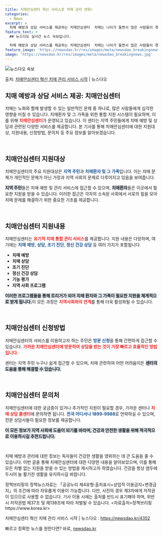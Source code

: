 ```yaml
---
title: 치매안심센터 혁신 서비스로 치매 관리 변화!
categories:
  - News
excerpt: >
  치매 예방과 상담 서비스를 제공하는 치매안심센터  치매는 나이가 들면서 많은 사람들이 겪을 수 있는 문제 중…
feature_text: >
  ## 뉴스다오 실시간 뉴스 속보입니다.

  치매 예방과 상담 서비스를 제공하는 치매안심센터  치매는 나이가 들면서 많은 사람들이 겪을 수 있는 문제 중…
feature_image: 'https://newsdao.kr/res/images/meta/newsdao_breakingnews.jpg'
image: 'https://newsdao.kr/res/images/meta/newsdao_breakingnews.jpg'
---
```


![뉴스다오 속보](https://newsdao.kr/res/images/meta/newsdao_breakingnews.jpg)

<p>출처: <a href="https://newsdao.kr/4352" rel="dofollow">치매안심센터 혁신 치매 관리 서비스 시작</a> | 뉴스다오</p>

<h2 data-ke-size="size26">치매 예방과 상담 서비스 제공: 치매안심센터</h2>

<p data-ke-size="size16">치매는 노화와 함께 발생할 수 있는 일반적인 문제 중 하나로, 많은 사람들에게 심각한 영향을 미칠 수 있습니다. 치매환자 및 그 가족을 위한 통합 지원 시스템이 필요하며, 이를 위해 <b><span style="color: #ee2323;">치매안심센터</span></b>가 운영되고 있습니다. 이 센터는 지역 주민들에게 치매 예방 및 상담과 관련된 다양한 서비스를 제공합니다. 본 기사를 통해 치매안심센터에 대한 지원대상, 지원내용, 신청방법, 문의처 등 주요 정보를 알아보겠습니다.</p>

<p data-ke-size="size16">&nbsp;</p>

<h2 data-ke-size="size26">치매안심센터 지원대상</h2>

<p data-ke-size="size16">치매안심센터의 주요 지원대상은 <b><span style="color: #1a5490;">지역 주민</span></b>과 <b><span style="color: #1a5490;">치매환자 및 그 가족</span></b>입니다. 이는 치매 문제가 개인적인 문제가 아닌 가정과 지역 사회의 문제로 다루어지고 있음을 보여줍니다.</p>
<p data-ke-size="size16"><b><span style="background-color: #21538527;">지역 주민</span></b>들은 치매 예방 및 관리 서비스에 접근할 수 있으며, <b><span style="background-color: #21538527;">치매환자</span></b>들은 이곳에서 필요한 지원을 받을 수 있습니다. 이러한 접근은 각자의 소속된 사회에서 서로의 힘을 모아 치매 문제를 해결하기 위한 중요한 기초를 제공합니다.</p>

<p data-ke-size="size16">&nbsp;</p>

<h2 data-ke-size="size26">치매안심센터 지원내용</h2>

<p data-ke-size="size16">치매안심센터는 <b><span style="color: #ee2323;">유기적 치매 통합 관리 서비스</span></b>를 제공합니다. 지원 내용은 다양하며, 여기에는 <b><span style="color: #1a5490;">치매 예방</span></b>, <b><span style="color: #1a5490;">상담</span></b>, <b><span style="color: #1a5490;">조기 진단</span></b>, <b><span style="color: #1a5490;">정신 건강 상담</span></b> 등 여러 가지가 포함됩니다.</p>
<ul>
    <li><b>치매 예방</b></li>
    <li><b>치매 상담</b></li>
    <li><b>조기 진단</b></li>
    <li><b>정신 건강 상담</b></li>
    <li><b>기능 평가</b></li>
    <li><b>지역 사회 프로그램</b></li>
</ul>

<p data-ke-size="size16"><b><span style="background-color: #21538527;">이러한 프로그램들을 통해 트리거가 되어 치매 환자와 그 가족이 필요한 지원을 체계적으로 받게 됩니다.</span></b>이 모든 과정은 <b><span style="color: #ee2323;">지역사회와의 연계</span></b>를 통해 더욱 활성화될 수 있습니다.</p>

<p data-ke-size="size16">&nbsp;</p>

<h2 data-ke-size="size26">치매안심센터 신청방법</h2>

<p data-ke-size="size16">치매안심센터의 서비스를 이용하고자 하는 주민은 <b><span style="color: #1a5490;">방문 신청</span></b>을 통해 간편하게 접근할 수 있습니다. <b><span style="color: #ee2323;">가까운 치매안심센터에 방문하여 상담을 받는 것이 가장 빠르고 효율적인 방법입니다.</span></b></p>
<p data-ke-size="size16">센터는 지역 주민 누구나 쉽게 접근할 수 있으며, 치매 관련하여 어떤 어려움이든 <b><span style="background-color: #21538527;">센터의 도움을 통해 해결할 수 있습니다.</span></b></p>

<p data-ke-size="size16">&nbsp;</p>

<h2 data-ke-size="size26">치매안심센터 문의처</h2>

<p data-ke-size="size16">치매안심센터에 대한 궁금증이 있거나 추가적인 지원이 필요할 경우, 가까운 센터나 <b><span style="color: #ee2323;">치매 상담 콜센터</span></b>에 문의하면 됩니다. <b><span style="color: #1a5490;">전국 어디서나 1899-9988</span></b>로 연락하실 수 있으며, 전문 상담사들이 필요한 정보를 제공합니다.</p>
<p data-ke-size="size16"><b><span style="background-color: #21538527;">이 모든 정보가 지역 사회에 도움이 되기를 바라며, 건강과 안전한 생활을 위해 적극적으로 이용하시길 추천드립니다.</span></b></p>

<p data-ke-size="size16">&nbsp;</p>

<p data-ke-size="size16">치매 예방과 관리에 대한 정보는 독자들이 건강한 생활을 영위하는 데 큰 도움을 줄 수 있습니다. 이번 글을 통해 치매안심센터에 대한 다양한 내용을 알아보았으며, 이를 통해 모든 차별 없는 지원을 받을 수 있는 방법을 제시하고자 하였습니다. 건강을 항상 염두에 두시어 늘 활기찬 생활을 유지하시길 바랍니다.</p>

<p data-ke-size="size16">정책브리핑의 정책뉴스자료는 「공공누리 제4유형:출처표시+상업적 이용금지+변경금지」의 조건에 따라 자유롭게 이용이 가능합니다. 다만, 사진의 경우 제3자에게 저작권이 있으므로 사용할 수 없습니다. 기사 이용 시에는 출처를 반드시 표기해야 하며, 위반 시 저작권법 제37조 및 제138조에 따라 처벌될 수 있습니다. <자료출처=정책브리핑 https://www.korea.kr></p>

<p data-ke-size="size16">치매안심센터 혁신 치매 관리 서비스 시작 | 뉴스다오  : <a href="https://newsdao.kr/4352">https://newsdao.kr/4352</a></p> 

빠르고 정확한 뉴스를 원한다면? 바로, <a href="https://newsdao.kr" rel="dofollow">newsdao.kr</a>


